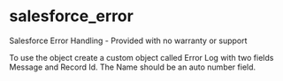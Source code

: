 # salesforce_error
Salesforce Error Handling - Provided with no warranty or support


To use the object create a custom object called Error Log with two fields Message and Record Id.   The Name should be an auto number field.
